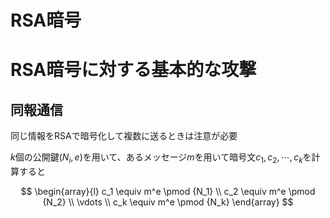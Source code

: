 # RSA暗号

# RSA暗号に対する基本的な攻撃

## 同報通信

同じ情報をRSAで暗号化して複数に送るときは注意が必要

$k$個の公開鍵$(N_i, e)$を用いて、あるメッセージ$m$を用いて暗号文$c_1,c_2,\cdots,c_k$を計算すると

$$
\begin{array}{l}
c_1 \equiv m^e \pmod {N_1} \\
c_2 \equiv m^e \pmod {N_2} \\
\vdots \\
c_k \equiv m^e \pmod {N_k} 
\end{array}
$$

